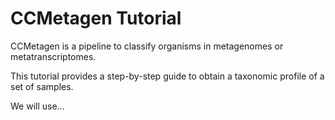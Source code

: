 # CCMetagen Tutorial

CCMetagen is a pipeline to classify organisms in metagenomes or metatranscriptomes.

This tutorial provides a step-by-step guide to obtain a taxonomic profile of a set of samples.

We will use... 


